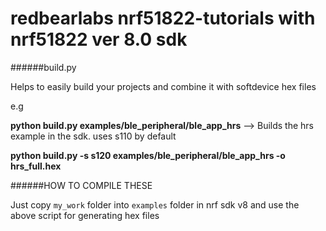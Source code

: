 # redbearlabs nrf51822-tutorials with nrf51822 ver 8.0 sdk


######build.py

Helps to easily build your projects and combine it with softdevice hex files

e.g 

**python build.py examples/ble_peripheral/ble_app_hrs** --> Builds the hrs example in the sdk. uses s110 by default

**python build.py -s s120 examples/ble_peripheral/ble_app_hrs -o hrs_full.hex**

######HOW TO COMPILE THESE

Just copy `my_work` folder into `examples` folder in nrf sdk v8 and use the above script for generating hex files
